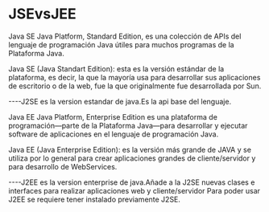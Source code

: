 # JSEvsJEE


Java SE
Java Platform, Standard Edition, es una colección de APIs del lenguaje de programación
Java útiles para muchos programas de la Plataforma Java.

Java SE (Java Standart Edition): esta es la versión estándar de la plataforma, es decir, la que la mayoría usa para desarrollar sus aplicaciones de escritorio o de la web, fue la que originalmente fue desarrollada por Sun.

----J2SE es la version estandar de java.Es la api base del lenguaje.


Java EE
Java Platform, Enterprise Edition  es una plataforma de programación—parte de la Plataforma
Java—para desarrollar y ejecutar software de aplicaciones en el lenguaje de programación Java.

Java EE (Java Enterprise Edition): es la versión más grande de JAVA y se utiliza por lo general para crear aplicaciones grandes de cliente/servidor y para desarrollo de WebServices.

----J2EE es la version enterprise de java.Añade a la J2SE nuevas clases e interfaces para realizar aplicaciones web y cliente/servidor
Para poder usar J2EE se requiere tener instalado previamente J2SE.
